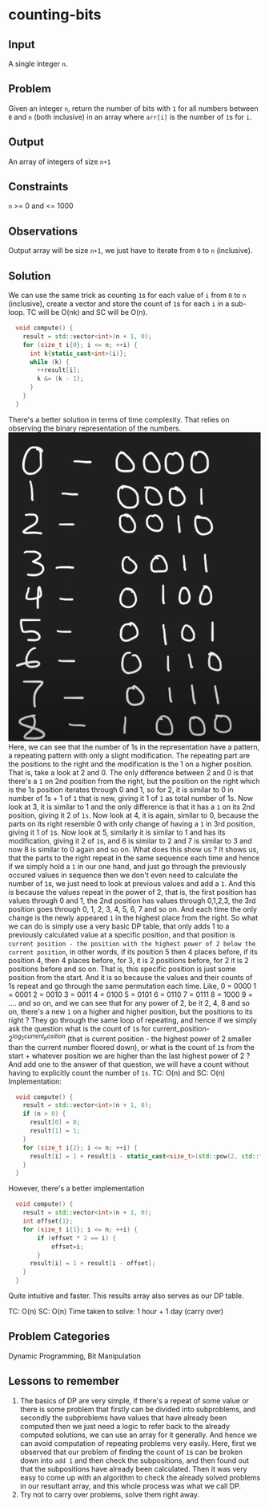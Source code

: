# counting-bits 
## Input 
A single integer `n`.
## Problem 
Given an integer `n`, return the number of bits with `1` for all numbers between `0` and `n` (both inclusive) in an array where `arr[i]` is the number of `1`s for `i`.
## Output 
An array of integers of size `n+1`
## Constraints 
`n` >= 0 and <= 1000
## Observations 
Output array will be size `n+1`, we just have to iterate from `0` to `n` (inclusive).
## Solution 
We can use the same trick as counting `1`s for each value of `i` from `0` to `n` (inclusive), create a vector and store the count of `1`s for each `i` in a sub-loop. 
TC will be O(nk) and SC will be O(n).
```cpp
  void compute() {
    result = std::vector<int>(n + 1, 0);
    for (size_t i{0}; i <= n; ++i) {
      int k{static_cast<int>(i)};
      while (k) {
        ++result[i];
        k &= (k - 1);
      }
    }
  }
```

There's a better solution in terms of time complexity. That relies on observing the binary representation of the numbers. 
![Binary Representation of 0 to 8 (inclusive)](image.png)
Here, we can see that the number of 1s in the representation have a pattern, a repeating pattern with only a slight modification. The repeating part are the positions to the right and the modification is the 1 on a higher position. 
That is, take a look at 2 and 0. The only difference between 2 and 0 is that there's a `1` on 2nd position from the right, but the position on the right which is the 1s position iterates through 0 and 1, so for 2, it is similar to 0 in number of 1s + 1 of `1` that is new, giving it 1 of `1` as total number of 1s. Now look at 3, it is similar to 1 and the only difference is that it has a `1` on its 2nd position, giving it 2 of `1s`. 
Now look at 4, it is again, similar to 0, because the parts on its right resemble 0 with only change of having a `1` in 3rd position, giving it 1 of `1`s. Now look at 5, similarly it is similar to 1 and has its modification, giving it 2 of `1`s, and 6 is similar to 2 and 7 is similar to 3 and now 8 is similar to 0 again and so on.
What does this show us ? 
It shows us, that the parts to the right repeat in the same sequence each time and hence if we simply hold a `1` in our one hand, and just go through the previously occured values in sequence then we don't even need to calculate the number of `1`s, we just need to look at previous values and add a `1`. And this is because the values repeat in the power of 2, that is, the first position has values through 0 and 1, the 2nd position has values through 0,1,2,3, the 3rd position goes through 0, 1, 2, 3, 4, 5, 6,  7 and so on. And each time the only change is the newly appeared `1` in the highest place from the right. 
So what we can do is simply use a very basic DP table, that only adds 1 to a previously calculated value at a specific position, and that position is `current position - the position with the highest power of 2 below the current position`, in other words, if its position 5 then 4 places before, if its position 4, then 4 places before, for 3, it is 2 positions before, for 2 it is 2 positions before and so on.
That is, this specific position is just some position from the start. And it is so because the values and their counts of 1s repeat and go through the same permutation each time.
Like,
0 = 0000
1 = 0001
2 = 0010
3 = 0011
4 = 0100
5 = 0101
6 = 0110
7 = 0111
8 = 1000
9 = ....
and so on, and we can see that for any power of 2, be it 2, 4, 8 and so on, there's a new `1` on a higher and higher position, but the positions to its right ? They go through the same loop of repeating, and hence if we simply ask the question what is the count of `1`s for current_position-$2^{log_2{current_position}}$ (that is current position - the highest power of 2 smaller than the current number floored down), or what is the count of `1`s from the start + whatever position we are higher than the last highest power of 2 ? And add one to the answer of that question, we will have a count without having to explicitly count the number of `1s`.
TC: O(n) and SC: O(n)
Implementation:
```cpp
  void compute() {
    result = std::vector<int>(n + 1, 0);
    if (n > 0) {
      result[0] = 0;
      result[1] = 1;
    }
    for (size_t i{2}; i <= n; ++i) {
      result[i] = 1 + result[i - static_cast<size_t>(std::pow(2, std::floor(std::log2(i))))];
    }
  }
```
However, there's a better implementation
```cpp
  void compute() {
    result = std::vector<int>(n + 1, 0);
    int offset{1};
    for (size_t i{1}; i <= n; ++i) {
        if (offset * 2 == i) {
            offset=i;
        }
      result[i] = 1 + result[i - offset];
    }
  }
```
Quite intuitive and faster.
This results array also serves as our DP table.

TC: O(n) SC: O(n) Time taken to solve: 1 hour + 1 day (carry over)
## Problem Categories 
Dynamic Programming, Bit Manipulation
## Lessons to remember 
1. The basics of DP are very simple, if there's a repeat of some value or there is some problem that firstly can be divided into subproblems, and secondly the subproblems have values that have already been computed then we just need a logic to refer back to the already computed solutions, we can use an array for it generally. And hence we can avoid computation of repeating problems very easily. 
Here, first we observed that our problem of finding the count of `1`s can be broken down into `add 1` and then check the subpositions, and then found out that the subpositions have already been calculated. Then it was very easy to come up with an algorithm to check the already solved problems in our resultant array, and this whole process was what we call DP.
2. Try not to carry over problems, solve them right away. 
